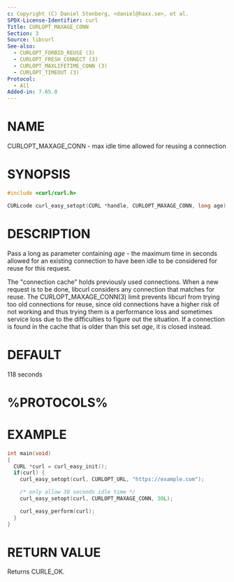 ```yaml
---
c: Copyright (C) Daniel Stenberg, <daniel@haxx.se>, et al.
SPDX-License-Identifier: curl
Title: CURLOPT_MAXAGE_CONN
Section: 3
Source: libcurl
See-also:
  - CURLOPT_FORBID_REUSE (3)
  - CURLOPT_FRESH_CONNECT (3)
  - CURLOPT_MAXLIFETIME_CONN (3)
  - CURLOPT_TIMEOUT (3)
Protocol:
  - All
Added-in: 7.65.0
---
```


# NAME

CURLOPT_MAXAGE_CONN - max idle time allowed for reusing a connection

# SYNOPSIS

~~~c
#include <curl/curl.h>

CURLcode curl_easy_setopt(CURL *handle, CURLOPT_MAXAGE_CONN, long age);
~~~

# DESCRIPTION

Pass a long as parameter containing *age* - the maximum time in seconds
allowed for an existing connection to have been idle to be considered for
reuse for this request.

The "connection cache" holds previously used connections. When a new request
is to be done, libcurl considers any connection that matches for reuse. The
CURLOPT_MAXAGE_CONN(3) limit prevents libcurl from trying too old
connections for reuse, since old connections have a higher risk of not working
and thus trying them is a performance loss and sometimes service loss due to
the difficulties to figure out the situation. If a connection is found in the
cache that is older than this set *age*, it is closed instead.

# DEFAULT

118 seconds

# %PROTOCOLS%

# EXAMPLE

~~~c
int main(void)
{
  CURL *curl = curl_easy_init();
  if(curl) {
    curl_easy_setopt(curl, CURLOPT_URL, "https://example.com");

    /* only allow 30 seconds idle time */
    curl_easy_setopt(curl, CURLOPT_MAXAGE_CONN, 30L);

    curl_easy_perform(curl);
  }
}
~~~

# RETURN VALUE

Returns CURLE_OK.
